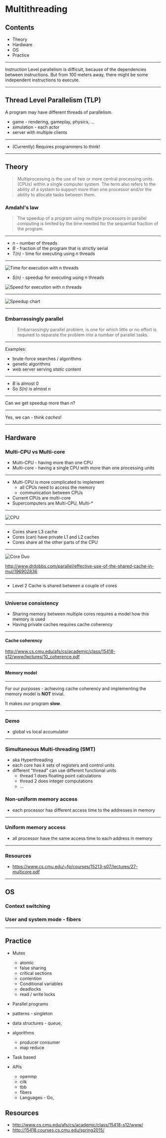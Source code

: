 Multithreading
==============

Contents
--------

-	Theory
-	Hardware
-	OS
-	Practice

---

Instruction Level parallelism is difficult, because of the dependencies between instructions. But from 100 meters away, there might be some independent instructions to execute.

---

Thread Level Parallelism (TLP)
------------------------------

A program may have different threads of parallelism.

-	game - rendering, gameplay, physics, ...
-	simulation - each actor
-	server with multiple clients

---

-	(Currently) Requires programmers to think!

---

Theory
------

> Multiprocessing is the use of two or more central processing units (CPUs) within a single computer system. The term also refers to the ability of a system to support more than one processor and/or the ability to allocate tasks between them.

### Amdahl's law

> The speedup of a program using multiple processors in parallel computing is limited by the time needed for the sequential fraction of the program.

---

-	*n* - number of threads
-	*B* - fraction of the program that is strictly serial
-	*T(n)* - time for executing using *n* threads

---

![Time for execution with n threads](./images/time.svg)

-	*S(n)* - speedup for executing using *n* threads

![Speed for execution with n threads](./images/speedup.svg)

---

![Speedup chart](./images/AmdahlsLaw.svg)

---

### Embarrassingly parallel

> Embarrassingly parallel problem, is one for which little or no effort is required to separate the problem into a number of parallel tasks.

---

Examples:

-	brute-force searches / algorithms
-	genetic algorithms
-	web server serving *static* content

---

-	*B* is almost 0
-	So *S(n)* is almost *n*

---

Can we get speedup more than *n*?

---

Yes, we can - think *caches*!

---

Hardware
--------

### Multi-CPU vs Multi-core

-	Multi-CPU - having more than one CPU
-	Multi-core - having a single CPU with more than one processing units

---

-	Multi-CPU is more complicated to implement
	-	all CPUs need to access the memory
	-	communication between CPUs
-	Current CPUs are multi-core
-	Supercomputers are Multi-CPU, Multi-\*

---

![CPU](../00/images/cpu0.PNG)

---

-	Cores share L3 cache
-	Cores (can) have private L1 and L2 caches
-	Cores share all the other parts of the CPU

---

![Core Duo](./images/IntelTianFig1.jpg)

http://www.drdobbs.com/parallel/effective-use-of-the-shared-cache-in-mul/196902836

---

-	Level 2 Cache is shared between a couple of cores

---

### Universe consistency

-	Sharing memory between multiple cores requires a model how this memory is used
-	Having private caches requires cache coherency

---

#### Cache coherency

http://www.cs.cmu.edu/afs/cs/academic/class/15418-s12/www/lectures/10_coherence.pdf

---

#### Memory model

---

For our purposes - achieving cache coherency and implementing the memory model is **NOT** trivial.

It makes our program **slow**.

---

### Demo

-	global vs local accumulator

---

### Simultaneous Multi-threading (SMT)

-	aka Hyperthreading
-	each core has *k* sets of registers and control units
-	different "thread" can use different functional units
	-	thread 1 does floating point calculations
	-	thread 2 does integer computations
	-	...

### Non-uniform memory access

-	each processor has different access time to the addresses in memory

---

### Uniform memory access

-	all processor have the same access time to each address in memory

---

### Resources

-	https://www.cs.cmu.edu/~fp/courses/15213-s07/lectures/27-multicore.pdf

---

OS
--

### Context switching

### User and system mode - fibers

---

Practice
--------

-	Mutex

	-	atomic
	-	false sharing
	-	critical sections
	-	contention
	-	Conditional variables
	-	deadlocks
	-	read / write locks

-	Parallel programs

-	patterns - singleton

-	data structures - queue,

-	algorithms

	-	producer consumer
	-	map reduce

-	Task based

-	APIs

	-	openmp
	-	cilk
	-	tbb
	-	fibers
	-	Languages - Go,

Resources
---------

-	http://www.cs.cmu.edu/afs/cs/academic/class/15418-s12/www/
-	http://15418.courses.cs.cmu.edu/spring2015/

